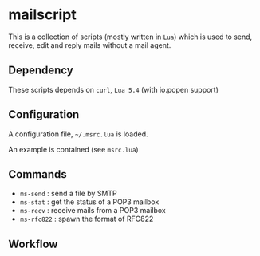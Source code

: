# mailscript

This is a collection of scripts (mostly written in ``Lua``)
which is used to send, receive, edit and reply mails without
a mail agent.

## Dependency

These scripts depends on ``curl``, ``Lua 5.4`` (with io.popen support)

## Configuration

A configuration file, ``~/.msrc.lua`` is loaded.

An example is contained (see ``msrc.lua``)

## Commands

- ``ms-send`` : send a file by SMTP
- ``ms-stat`` : get the status of a POP3 mailbox
- ``ms-recv`` : receive mails from a POP3 mailbox
- ``ms-rfc822`` : spawn the format of RFC822

## Workflow
